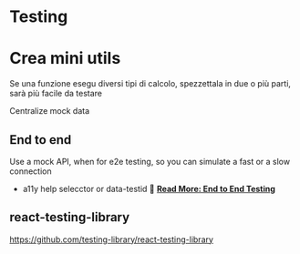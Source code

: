 # Testing


# Crea mini utils

Se una funzione esegu diversi tipi di calcolo, spezzettala in due o più parti,
sarà più facile da testare 

Centralize mock data

## End to end

Use a mock API, when for e2e testing, so you can simulate a fast or a slow connection
+ a11y help selecctor or data-testid
🔗 [**Read More: End to End Testing**](e2e-testing/index.md)

## react-testing-library

https://github.com/testing-library/react-testing-library
